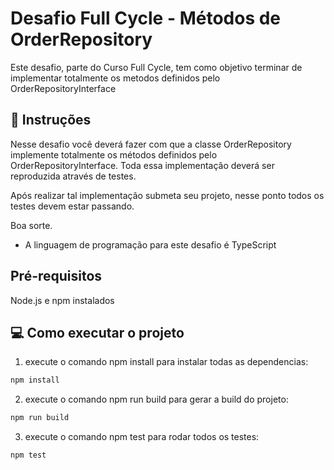 # Desafio Full Cycle - Métodos de OrderRepository

Este desafio, parte do Curso Full Cycle, tem como objetivo terminar de implementar totalmente os metodos definidos pelo 
OrderRepositoryInterface

## 📝 Instruções

Nesse desafio você deverá fazer com que a classe OrderRepository implemente totalmente os métodos definidos pelo OrderRepositoryInterface. Toda essa implementação deverá ser reproduzida através de testes.

Após realizar tal implementação submeta seu projeto, nesse ponto todos os testes devem estar passando.

Boa sorte.

* A linguagem de programação para este desafio é TypeScript

## Pré-requisitos

Node.js e npm instalados

## 💻 Como executar o projeto

1. execute o comando npm install para instalar todas as dependencias:

```bash
npm install
```

2. execute o comando npm run build para gerar a build do projeto:

```bash
npm run build
```

3. execute o comando npm test para rodar todos os testes:

```bash
npm test
```